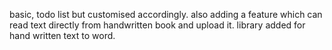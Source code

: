 basic, todo list but customised accordingly.
also adding a feature which can read text directly from handwritten book and upload it.
library added for hand written text to word.
